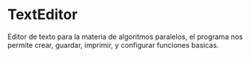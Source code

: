 # TextEditor
Editor de texto para la materia de algoritmos paralelos, el programa nos permite crear, guardar, imprimir, y configurar funciones basicas.
